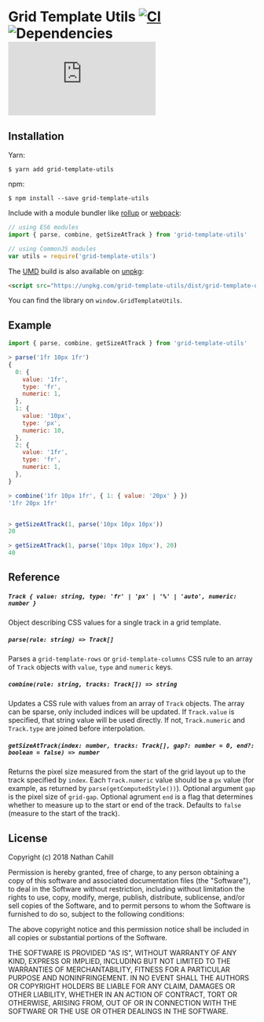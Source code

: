# Grid Template Utils [![CI](https://img.shields.io/circleci/project/github/nathancahill/split/master.svg)](https://circleci.com/gh/nathancahill/split) ![Dependencies](https://david-dm.org/nathancahill/split/status.svg) [![File size](https://img.badgesize.io/https://unpkg.com/grid-template-utils/dist/grid-template-utils.min.js?compression=gzip&label=size&v=1.0.0)](https://unpkg.com/grid-template-utils/dist/grid-template-utils.min.js)

## Installation

Yarn:

```
$ yarn add grid-template-utils
```

npm:

```
$ npm install --save grid-template-utils
```

Include with a module bundler like [rollup](http://rollupjs.org/) or [webpack](https://webpack.github.io/):

```js
// using ES6 modules
import { parse, combine, getSizeAtTrack } from 'grid-template-utils'

// using CommonJS modules
var utils = require('grid-template-utils')
```

The [UMD](https://github.com/umdjs/umd) build is also available on [unpkg](http://unpkg.com/):

```html
<script src="https://unpkg.com/grid-template-utils/dist/grid-template-utils.js"></script>
```

You can find the library on `window.GridTemplateUtils`.

## Example

```js
import { parse, combine, getSizeAtTrack } from 'grid-template-utils'

> parse('1fr 10px 1fr')
{
  0: {
    value: '1fr',
    type: 'fr',
    numeric: 1,
  },
  1: {
    value: '10px',
    type: 'px',
    numeric: 10,
  },
  2: {
    value: '1fr',
    type: 'fr',
    numeric: 1,
  },
}

> combine('1fr 10px 1fr', { 1: { value: '20px' } })
'1fr 20px 1fr'


> getSizeAtTrack(1, parse('10px 10px 10px'))
20

> getSizeAtTrack(1, parse('10px 10px 10px'), 20)
40
```

## Reference

##### `Track { value: string, type: 'fr' | 'px' | '%' | 'auto', numeric: number }`

Object describing CSS values for a single track in a grid template.

##### `parse(rule: string) => Track[]`

Parses a `grid-template-rows` or `grid-template-columns` CSS rule to
an array of `Track` objects with `value`, `type` and `numeric` keys.

##### `combine(rule: string, tracks: Track[]) => string`

Updates a CSS rule with values from an array of `Track` objects. The array can be sparse,
only included indices will be updated. If `Track.value` is specified,
that string value will be used directly. If not, `Track.numeric` and `Track.type` are
joined before interpolation.

##### `getSizeAtTrack(index: number, tracks: Track[], gap?: number = 0, end?: boolean = false) => number`

Returns the pixel size measured from the start of the grid layout up to the track
specified by `index`. Each `Track.numeric` value should be a `px` value
(for example, as returned by `parse(getComputedStyle())`).
Optional argument `gap` is the pixel size of `grid-gap`. Optional agrument `end`
is a flag that determines whether to measure up to the start or end of the track.
Defaults to `false` (measure to the start of the track).

## License

Copyright (c) 2018 Nathan Cahill

Permission is hereby granted, free of charge, to any person obtaining a copy
of this software and associated documentation files (the "Software"), to deal
in the Software without restriction, including without limitation the rights
to use, copy, modify, merge, publish, distribute, sublicense, and/or sell
copies of the Software, and to permit persons to whom the Software is
furnished to do so, subject to the following conditions:

The above copyright notice and this permission notice shall be included in
all copies or substantial portions of the Software.

THE SOFTWARE IS PROVIDED "AS IS", WITHOUT WARRANTY OF ANY KIND, EXPRESS OR
IMPLIED, INCLUDING BUT NOT LIMITED TO THE WARRANTIES OF MERCHANTABILITY,
FITNESS FOR A PARTICULAR PURPOSE AND NONINFRINGEMENT. IN NO EVENT SHALL THE
AUTHORS OR COPYRIGHT HOLDERS BE LIABLE FOR ANY CLAIM, DAMAGES OR OTHER
LIABILITY, WHETHER IN AN ACTION OF CONTRACT, TORT OR OTHERWISE, ARISING FROM,
OUT OF OR IN CONNECTION WITH THE SOFTWARE OR THE USE OR OTHER DEALINGS IN
THE SOFTWARE.
